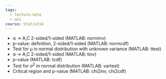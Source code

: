 ```yaml
---
tags:
  - lecture-note
  - uni
course: Statistik
---
```

* α → A,C  2-sided/1-sided  (MATLAB: norminv)
* p-value: definition, 2-sided/1-sided  (MATLAB: normcdf)
* Test for μ in normal distribution with unknown variance (MATLAB: ttest)
* α → A,C 2-sided/1-sided (MATLAB: tinv)
* p-value  (MATLAB: tcdf)
*  Test for $\sigma^2$ in normal distribution  (MATLAB: vartest)
* Critical region and p-value (MATLAB: chi2inv, chi2cdf)


